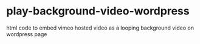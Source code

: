 # play-background-video-wordpress
html code to embed vimeo hosted video as a looping background video on wordpress page
